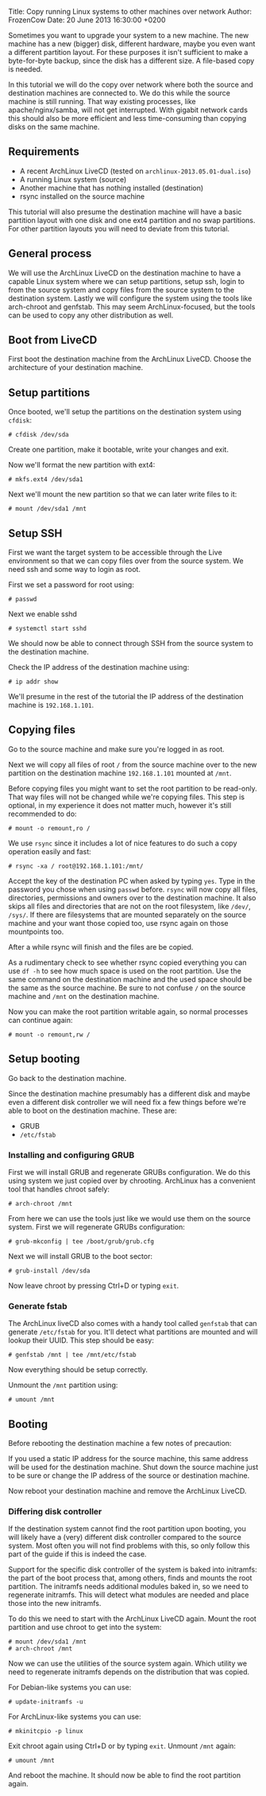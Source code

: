 Title: Copy running Linux systems to other machines over network
Author: FrozenCow
Date: 20 June 2013 16:30:00 +0200

Sometimes you want to upgrade your system to a new machine. The new machine has a new (bigger) disk, different hardware, maybe you even want a different partition layout. For these purposes it isn't sufficient to make a byte-for-byte backup, since the disk has a different size. A file-based copy is needed.

In this tutorial we will do the copy over network where both the source and destination machines are connected to. We do this while the source machine is still running. That way existing processes, like apache/nginx/samba, will not get interrupted. With gigabit network cards this should also be more efficient and less time-consuming than copying disks on the same machine.

## Requirements

* A recent ArchLinux LiveCD (tested on `archlinux-2013.05.01-dual.iso`)
* A running Linux system (source)
* Another machine that has nothing installed (destination)
* rsync installed on the source machine

This tutorial will also presume the destination machine will have a basic partition layout with one disk and one ext4 partition and no swap partitions. For other partition layouts you will need to deviate from this tutorial.

## General process

We will use the ArchLinux LiveCD on the destination machine to have a capable Linux system where we can setup partitions, setup ssh, login to from the source system and copy files from the source system to the destination system. Lastly we will configure the system using the tools like arch-chroot and genfstab. This may seem ArchLinux-focused, but the tools can be used to copy any other distribution as well.

## Boot from LiveCD

First boot the destination machine from the ArchLinux LiveCD. Choose the architecture of your destination machine.

## Setup partitions

Once booted, we'll setup the partitions on the destination system using `cfdisk`:

	# cfdisk /dev/sda

Create one partition, make it bootable, write your changes and exit.

Now we'll format the new partition with ext4:

	# mkfs.ext4 /dev/sda1

Next we'll mount the new partition so that we can later write files to it:

	# mount /dev/sda1 /mnt

## Setup SSH

First we want the target system to be accessible through the Live environment so that we can copy files over from the source system. We need ssh and some way to login as root.

First we set a password for root using:

	# passwd

Next we enable sshd

	# systemctl start sshd

We should now be able to connect through SSH from the source system to the destination machine.

Check the IP address of the destination machine using:

	# ip addr show

We'll presume in the rest of the tutorial the IP address of the destination machine is `192.168.1.101`.

## Copying files

Go to the source machine and make sure you're logged in as root.

Next we will copy all files of root `/` from the source machine over to the new partition on the destination machine `192.168.1.101` mounted at `/mnt`.

Before copying files you might want to set the root partition to be read-only. That way files will not be changed while we're copying files. This step is optional, in my experience it does not matter much, however it's still recommended to do:

	# mount -o remount,ro /

We use `rsync` since it includes a lot of nice features to do such a copy operation easily and fast:

	# rsync -xa / root@192.168.1.101:/mnt/

Accept the key of the destination PC when asked by typing `yes`.
Type in the password you chose when using `passwd` before.
`rsync` will now copy all files, directories, permissions and owners over to the destination machine. It also skips all files and directories that are not on the root filesystem, like `/dev/`, `/sys/`. If there are filesystems that are mounted separately on the source machine and your want those copied too, use rsync again on those mountpoints too.

After a while rsync will finish and the files are be copied.

As a rudimentary check to see whether rsync copied everything you can use `df -h` to see how much space is used on the root partition. Use the same command on the destination machine and the used space should be the same as the source machine. Be sure to not confuse `/` on the source machine and `/mnt` on the destination machine.

Now you can make the root partition writable again, so normal processes can continue again:

	# mount -o remount,rw /

## Setup booting

Go back to the destination machine.

Since the destination machine presumably has a different disk and maybe even a different disk controller we will need fix a few things before we're able to boot on the destination machine. These are:

* GRUB
* `/etc/fstab`

### Installing and configuring GRUB

First we will install GRUB and regenerate GRUBs configuration. We do this using system we just copied over by chrooting. ArchLinux has a convenient tool that handles chroot safely:

	# arch-chroot /mnt

From here we can use the tools just like we would use them on the source system. First we will regenerate GRUBs configuration:

	# grub-mkconfig | tee /boot/grub/grub.cfg

Next we will install GRUB to the boot sector:

	# grub-install /dev/sda

Now leave chroot by pressing Ctrl+D or typing `exit`.

### Generate fstab

The ArchLinux liveCD also comes with a handy tool called `genfstab` that can generate `/etc/fstab` for you. It'll detect what partitions are mounted and will lookup their UUID. This step should be easy:

	# genfstab /mnt | tee /mnt/etc/fstab

Now everything should be setup correctly.

Unmount the `/mnt` partition using:

	# umount /mnt

## Booting

Before rebooting the destination machine a few notes of precaution:

If you used a static IP address for the source machine, this same address will be used for the destination machine. Shut down the source machine just to be sure or change the IP address of the source or destination machine.

Now reboot your destination machine and remove the ArchLinux LiveCD.

### Differing disk controller

If the destination system cannot find the root partition upon booting, you will likely have a (very) different disk controller compared to the source system. Most often you will not find problems with this, so only follow this part of the guide if this is indeed the case.

Support for the specific disk controller of the system is baked into initramfs: the part of the boot process that, among others, finds and mounts the root partition. The initramfs needs additional modules baked in, so we need to regenerate initramfs. This will detect what modules are needed and place those into the new initramfs.

To do this we need to start with the ArchLinux LiveCD again. Mount the root partition and use chroot to get into the system:

	# mount /dev/sda1 /mnt
	# arch-chroot /mnt

Now we can use the utilities of the source system again. Which utility we need to regenerate initramfs depends on the distribution that was copied.

For Debian-like systems you can use:

	# update-initramfs -u

For ArchLinux-like systems you can use:

	# mkinitcpio -p linux

Exit chroot again using Ctrl+D or by typing `exit`. Unmount `/mnt` again:

	# umount /mnt

And reboot the machine. It should now be able to find the root partition again.